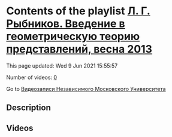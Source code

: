 # Contents of the playlist [Л. Г. Рыбников. Введение в геометрическую теорию представлений, весна 2013](https://www.youtube.com/playlist?list=PLp9ABVh6_x4FkP_AJoN1mam7rCe1pWIJZ)

This page updated: Wed 9 Jun 2021 15:55:57

Number of videos: [0](#videos)

Go to [Видеозаписи Независимого Московского Университета](../README.md)

## Description



## Videos


